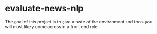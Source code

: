 # evaluate-news-nlp
The goal of this project is to give  a taste of the environment and tools you will most likely come across in a front end role
